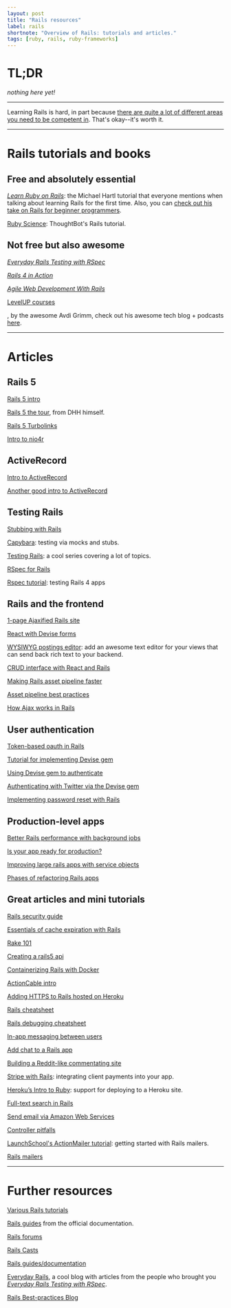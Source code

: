 ```yaml
---
layout: post
title: "Rails resources"
label: rails
shortnote: "Overview of Rails: tutorials and articles."
tags: [ruby, rails, ruby-frameworks]
---
```


# TL;DR
*nothing here yet!*

<hr>

Learning Rails is hard, in part because [there are quite a lot of different areas you need to be competent in](https://www.codefellows.org/blog/this-is-why-learning-rails-is-hard?__s=uvtabrbrcctximf9dhin). That's okay--it's worth it.

<hr>

# Rails tutorials and books

## Free and absolutely essential
*[Learn Ruby on Rails](https://www.railstutorial.org/book)*: the Michael Hartl tutorial that everyone mentions when talking about learning Rails for the first time. Also, you can [check out his take on Rails for beginner programmers](https://www.codementor.io/ruby-on-rails/tutorial/michael-hartl-learn-ruby-on-rails-beginner).

[Ruby Science](https://thoughtbot.com/ruby-science-sample.pdf): ThoughtBot's Rails tutorial.

## Not free but also awesome

*[Everyday Rails Testing with RSpec](https://leanpub.com/everydayrailsrspec)*

*[Rails 4 in Action](https://www.amazon.com/Rails-Action-Revised/dp/1617291099)*

*[Agile Web Development With Rails](https://pragprog.com/book/rails4/agile-web-development-with-rails-4)*

[LevelUP courses](https://www.leveluprails.com/)

*[](http://objectsonrails.com/)*, by the awesome Avdi Grimm, check out his awesome tech blog + podcasts [here](http://www.virtuouscode.com/).

<hr>

# Articles

## Rails 5
[Rails 5 intro](http://weblog.rubyonrails.org/2016/6/30/Rails-5-0-final/?utm_source=rubyweekly&utm_medium=email)

[Rails 5 the tour](https://www.youtube.com/watch?v=OaDhY_y8WTo), from DHH himself.

[Rails 5 Turbolinks](https://www.youtube.com/watch?v=SWEts0rlezA)

[Intro to nio4r](https://tonyarcieri.com/a-gentle-introduction-to-nio4r)

## ActiveRecord
[Intro to ActiveRecord](https://prograils.com/posts/active-record-brief-introduction-for-beginners?utm_source=rubyweekly&utm_medium=email)

[Another good intro to ActiveRecord](https://prograils.com/posts/active-record-brief-introduction-for-beginners)

## Testing Rails
[Stubbing with Rails](https://semaphoreci.com/community/tutorials/stubbing-external-services-in-rails)

[Capybara](https://github.com/jnicklas/capybara): testing via mocks and stubs.

[Testing Rails](http://everydayrails.com/2012/03/12/testing-series-intro.html): a cool series covering a lot of topics.

[RSpec for Rails](https://semaphoreci.com/community/tutorials/how-to-test-rails-models-with-rspec?utm_campaign=community&utm_content=78&utm_medium=email&utm_source=community-subscription)

[Rspec tutorial](http://www.webascender.com/Blog/ID/566/Testing-Rails-4-Apps-With-RSpec-3-Part-I#.Vqvnq1MrKV4): testing Rails 4 apps

## Rails and the frontend
[1-page Ajaxified Rails site](https://codediode.io/lessons/1904-ajaxified-one-page-application-with-rails)

[React with Devise forms](https://labs.chie.do/authenticating-your-reactjs-app-with-devise-no-extra-gems-needed/?utm_source=Rails%20Forum&utm_medium=Answering%20Posting&utm_campaign=Rails-forum-answer--posting)

[WYSIWYG postings editor](https://www.driftingruby.com/episodes/wysiwyg-editor-with-trix): add an awesome text editor for your views that can send back rich text to your backend.

[CRUD interface with React and Rails](http://tutorials.pluralsight.com/ruby-ruby-on-rails/building-a-crud-interface-with-react-and-ruby-on-rails)

[Making Rails asset pipeline faster](http://marianposaceanu.com/articles/making-rails-asset-pipeline-faster)

[Asset pipeline best practices](https://launchschool.com/blog/rails-asset-pipeline-best-practices)

[How Ajax works in Rails](https://launchschool.com/blog/the-detailed-guide-on-how-ajax-works-with-ruby-on-rails)

## User authentication

[Token-based oauth in Rails](http://tutorials.pluralsight.com/ruby-ruby-on-rails/token-based-authentication-with-ruby-on-rails-5-api)

[Tutorial for implementing Devise gem](https://www.codementor.io/ruby-on-rails/tutorial/devise-rails-build-automatic-login-tokens-email)

[Using Devise gem to authenticate](http://sourcey.com/rails-4-omniauth-using-devise-with-twitter-facebook-and-linkedin/)

[Authenticating with Twitter via the Devise gem ](https://gorails.com/episodes/omniauth-twitter-sign-in)

[Implementing password reset with Rails](http://culttt.com/2016/07/13/implementing-password-reset-using-ruby-rails-trailblazer/)

## Production-level apps
[Better Rails performance with background jobs](https://blog.codeminer42.com/improving-rails-scalability-with-better-architecture-c102a2a0cdec#.6cakwxwws)

[Is your app ready for production?](http://www.akitaonrails.com/2016/03/22/is-your-rails-app-ready-for-production)

[Improving large rails apps with service objects](http://aaronlasseigne.com/2016/04/27/improving-large-rails-apps-with-service-objects/)

[Phases of refactoring Rails apps](http://blog.arkency.com/2016/07/phases-of-refactoring-complex-rails-apps/)

## Great articles and mini tutorials
[Rails security guide](http://guides.rubyonrails.org/security.html)

[Essentials of cache expiration with Rails](http://sorentwo.com/2016/07/11/essentials-of-cache-expiration-in-rails.html)

[Rake 101](http://code.tutsplus.com/articles/rake-101--cms-26215)

[Creating a rails5 api](https://www.simplify.ba/articles/2016/06/18/creating-rails5-api-only-application-following-jsonapi-specification/)

[Containerizing Rails with Docker](http://www.codelitt.com/blog/intro-setting-up-your-first-docker-container-your-rails-app/)

[ActionCable intro](https://www.driftingruby.com/episodes/actioncable-part-1-configuration-and-basics)

[Adding HTTPS to Rails hosted on Heroku](https://www.juanitofatas.com/blog/2016/07/12/rails_app_on_heroku_with_ssl_from_dnsimple)

[Rails cheatsheet](https://teamgaslight.com/blog/ready-to-try-ruby-an-awesome-rails-cheat-sheet)

[Rails debugging cheatsheet](http://www.schneems.com/2016/01/25/ruby-debugging-magic-cheat-sheet.html)

[In-app messaging between users](https://gorails.com/episodes/in-app-messaging-between-users?autoplay=1)

[Add chat to a Rails app](https://www.twilio.com/blog/2016/02/add-chat-to-a-rails-app-with-twilio-ip-messaging.html)

[Building a Reddit-like commentating site](https://www.codementor.io/ruby-on-rails/tutorial/threaded-comments-polymorphic-associations)

[Stripe with Rails](https://launchschool.com/blog/stripe-checkout): integrating client payments into your app.

[Heroku’s Intro to Ruby]([https://devcenter.heroku.com/articles/getting-started-with-ruby#introduction): support for deploying to a Heroku site.

[Full-text search in Rails](https://www.viget.com/articles/implementing-full-text-search-in-rails-with-postgres)

[Send email via Amazon Web Services](https://www.sitepoint.com/deliver-the-mail-with-amazon-ses-and-rails/)

[Controller pitfalls](http://jetruby.com/expertise/50-common-rails-mistakes-beginners-developers-make-part-2-controllers/)

[LaunchSchool's ActionMailer tutorial](https://launchschool.com/blog/handling-emails-in-rails): getting started with Rails mailers.

[Rails mailers](http://vaidehijoshi.github.io/blog/2015/09/08/youve-got-mail-action-mailer-plus-letter-opener/)

<hr>

# Further resources
[Various Rails tutorials](http://www.skilledup.com/guides/learn-ruby-programming-language-course-guide?platform=hootsuite)

[Rails guides](http://guides.rubyonrails.org/) from the official documentation.

[Rails forums](https://railsforum.com/)

[Rails Casts](http://railscasts.com/)

[Rails guides/documentation](http://guides.rubyonrails.org/)

[Everyday Rails](http://everydayrails.com/), a cool blog with articles from the people who brought you *[Everyday Rails Testing with RSpec](https://leanpub.com/everydayrailsrspec)*.

[Rails Best-practices Blog](http://rails-bestpractices.com/)
